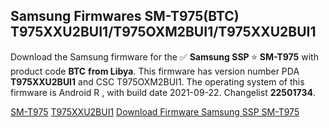 <h2>Samsung Firmwares SM-T975(BTC) T975XXU2BUI1/T975OXM2BUI1/T975XXU2BUI1</h2>
Download the Samsung firmware for the ✅ <strong>Samsung SSP </strong> ⭐ <strong>SM-T975</strong> with product code <strong>BTC</strong> <strong> from Libya</strong>. This firmware has version number PDA <strong>T975XXU2BUI1</strong> and CSC T975OXM2BUI1. The operating system of this firmware is Android R , with build date 2021-09-22. Changelist <strong>22501734</strong>.


[SM-T975](https://samfirm.shop/samsung/model/SM-T975)
[T975XXU2BUI1](https://samfirm.shop/samsung/pda/T975XXU2BUI1)
[Download Firmware Samsung SSP SM-T975](https://samfirm.shop/samsung/firmware/458872)
